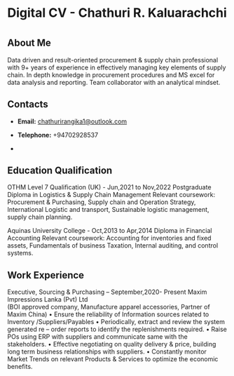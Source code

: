 # Digital CV - Chathuri R. Kaluarachchi

# 

## About Me
Data driven and result-oriented procurement & supply chain professional with 9+ years of experience 
in effectively managing key elements of supply chain. In depth knowledge in procurement procedures and 
MS excel for data analysis and reporting. Team collaborator with an analytical mindset.


## Contacts
- **Email:** chathurirangika1@outlook.com
- **Telephone:** +94702928537

- 
## Education Qualification

 OTHM Level 7 Qualification (UK) - Jun,2021 to Nov,2022 
  Postgraduate Diploma in Logistics & Supply Chain Management 
  Relevant coursework: Procurement & Purchasing, Supply chain and Operation Strategy, 
  International Logistic and transport, Sustainable logistic management, supply chain planning.

 Aquinas University College - Oct,2013 to Apr,2014 
  Diploma in Financial Accounting
  Relevant coursework: Accounting for inventories and fixed assets, 
  Fundamentals of business Taxation, Internal auditing, and control systems.



## Work Experience

 Executive, Sourcing & Purchasing – September,2020- Present
    Maxim Impressions Lanka (Pvt) Ltd					
    (BOI approved company, Manufacture apparel accessories, Partner of Maxim China)
  •	Ensure the reliability of Information sources related to Inventory /Suppliers/Payables
  •	Periodically, extract and review the system generated re – order reports to identify the replenishments required.
  •	Raise POs using ERP with suppliers and communicate same with the stakeholders.
  •	Effective negotiating on quality delivery & price, building long term business relationships with suppliers.
  •	Constantly monitor Market Trends on relevant Products & Services to optimize the economic benefits. 


